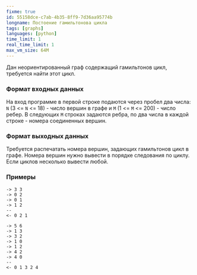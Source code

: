 ```yaml
---
fixme: true
id: 55158dce-c7ab-4b35-8ff9-7d36aa95774b
longname: Постоение гамильтонова цикла
tags: [graphs]
languages: [python]
time_limit: 1
real_time_limit: 1
max_vm_size: 64M
---
```



Дан неориентированный граф содержащий гамильтонов цикл, требуется найти этот цикл.

### Формат входных данных

На вход программе в первой строке подаются через пробел два числа: `N` (3 <= `N` <= 18) - число вершин в графе и `M` (1 <= `M` <= 200) - число ребер. В следующих `M` строках задаются ребра, по два числа в каждой строке - номера соединенных вершин.

### Формат выходных данных

Требуется распечатать номера вершин, задающих гамильтонов цикл в графе. Номера вершин нужно вывести в порядке следования по циклу. Если циклов несколько вывести любой.

### Примеры
```
-> 3 3
-> 0 2
-> 0 1
-> 1 2
--
<- 0 2 1
```

```
-> 5 6
-> 1 3
-> 3 2
-> 1 0
-> 1 2
-> 4 2
-> 4 0
--
<- 0 1 3 2 4
```
